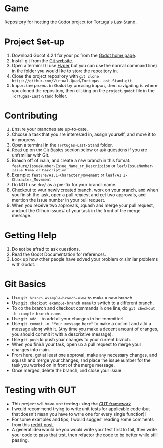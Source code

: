 # Game
Repository for hosting the Godot project for Tortuga's Last Stand.

# Project Set-up
1. Download Godot 4.2.1 for your pc from the [Godot home page](https://github.com/godotengine/godot/releases).
2. Install git from the [Git website](https://git-scm.com/book/en/v2/Getting-Started-Installing-Git).
3. Open a terminal (I use [Hyper](https://hyper.is/) but you can use the normal command line) in the folder you would like to store the repository in.
4. Clone the project repository with `git clone https://github.com/Virtual-Quad/Tortugas-Last-Stand.git`
5. Import the project in Godot by pressing import, then navigating to where you cloned the repository, then clicking on the `project.godot` file in the `Tortugas-Last-Stand` folder.

# Contributing
1. Ensure your branches are up-to-date.
2. Choose a task that you are interested in, assign yourself, and move it to in-progress.
3. Open a terminal in the `Tortugas-Last-Stand` folder.
4. Read up on the Git Basics section below or ask questions if you are unfamiliar with Git.
5. Branch off of main, and create a new branch in this format: `feature/IssueNumber-Issue_Name_or_Description` or `leaf/IssueNumber-Issue_Name_or_Description`
6. Example: `feature/A1.1-Character_Movement` or `leaf/A1.1-Character_Movement`
7. Do NOT use `dev/` as a pre-fix for your branch name.
8. Checkout to your newly created branch, work on your branch, and when you finish the task, open a pull request and get two approvals, and mention the issue number in your pull request.
9. When you receive two approvals, squash and merge your pull request, and put the Github issue # of your task in the front of the merge message.

# Getting Help
1. Do not be afraid to ask questions.
2. Read the [Godot Documentation](https://docs.godotengine.org/en/stable/index.html) for references.
3. Look up how other people have solved your problem or similar problems with Godot.

# Git Basics
- Use `git branch example-branch-name` to make a new branch.
- Use `git checkout example-branch-name` to switch to a different branch.
- To do the branch and checkout commands in one line, do `git checkout -b example-branch-name`.
- Use `git add .` to add all your changes to be committed.
- Use `git commit -m "Your message here"` to make a commit and add a message along with it. (Any time you make a decent amount of changes, you should commit it with a descriptive message).
- Use `git push` to push your changes to your current branch.
- When you finish your task, open up a pull request to merge your changes into main.
- From here, get at least one approval, make any necessary changes, and squash and merge your changes, and place the issue number for the task you worked on in front of the merge message.
- Once merged, delete the branch, and close your issue.

# Testing with GUT
- This project will have unit testing using the [GUT framework](https://gut.readthedocs.io/en/latest/Quick-Start.html).
- I would recommend trying to write unit tests for applicable code (but that doesn't mean you have to write one for every single function)!
- For some examples and tips, I would suggest reading some comments from this [reddit post](https://www.reddit.com/r/godot/comments/xbzx3g/the_godot_unit_testing_gut_library_is_pretty_good/).
- A general idea would be you would write your test first to fail, then write your code to pass that test, then refactor the code to be better while still passing.
